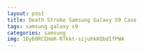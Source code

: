 ```yaml
---
layout: post
title: Death Stroke Samsung Galaxy S9 Case
tags: samsung galaxy s9
categories: samsung
img: 1Dy60RCEHmR-RTkkt-sijuhkKQbdIfPWA
---
```


